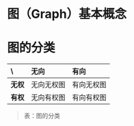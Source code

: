 # 图（Graph）基本概念

# 图的分类

| \       | 无向       | 有向     |
| :------ | :-------- | :------- |
| **无权** | 无向无权图 | 有向无权图 |
| **有权** | 无向有权图 | 有向有权图 |

> 表：图的分类

<!-- EOF -->